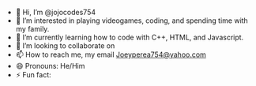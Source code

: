 - 👋 Hi, I’m @jojocodes754
- 👀 I’m interested in playing videogames, coding, and spending time with my family.
- 🌱 I’m currently learning how to code with C++, HTML, and Javascript.
- 💞️ I’m looking to collaborate on 
- 📫 How to reach me, my email Joeyperea754@yahoo.com
- 😄 Pronouns: He/Him
- ⚡ Fun fact: 

<!---
jojocodes754/jojocodes754 is a ✨ special ✨ repository because its `README.md` (this file) appears on your GitHub profile.
You can click the Preview link to take a look at your changes.
--->
